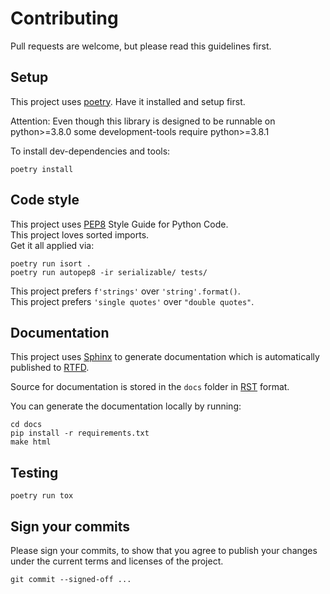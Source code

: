 # Contributing

Pull requests are welcome, but please read this guidelines first.

## Setup

This project uses [poetry]. Have it installed and setup first.

Attention:
Even though this library is designed to be runnable on python>=3.8.0
some development-tools require python>=3.8.1

To install dev-dependencies and tools:

```shell
poetry install
```

## Code style

This project uses [PEP8] Style Guide for Python Code.  
This project loves sorted imports.  
Get it all applied via:

```shell
poetry run isort .
poetry run autopep8 -ir serializable/ tests/
```

This project prefers `f'strings'` over `'string'.format()`.  
This project prefers `'single quotes'` over `"double quotes"`.  

## Documentation

This project uses [Sphinx] to generate documentation which is automatically published to [RTFD][link_rtfd].

Source for documentation is stored in the `docs` folder in [RST] format.

You can generate the documentation locally by running:

```shell
cd docs
pip install -r requirements.txt
make html
```

## Testing

```shell
poetry run tox
```

## Sign your commits

Please sign your commits,
to show that you agree to publish your changes under the current terms and licenses of the project.

```shell
git commit --signed-off ...
```

[poetry]: https://python-poetry.org
[PEP8]: https://www.python.org/dev/peps/pep-0008/
[Sphinx]: https://www.sphinx-doc.org/
[link_rtfd]: https://py-serializable.readthedocs.io/
[RST]: https://en.wikipedia.org/wiki/ReStructuredText
